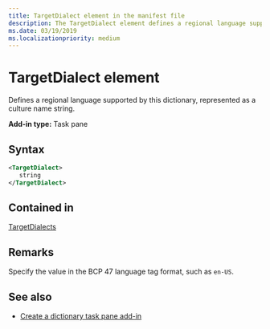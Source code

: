 ```yaml
---
title: TargetDialect element in the manifest file
description: The TargetDialect element defines a regional language supported by this dictionary, represented as a culture name string.
ms.date: 03/19/2019
ms.localizationpriority: medium
---
```


# TargetDialect element

Defines a regional language supported by this dictionary, represented as a culture name string.

**Add-in type:** Task pane

## Syntax

```XML
<TargetDialect>
   string 
</TargetDialect>
```

## Contained in

[TargetDialects](targetdialects.md)

## Remarks

Specify the value in the BCP 47 language tag format, such as  `en-US`.

## See also

- [Create a dictionary task pane add-in](/office/dev/add-ins/word/dictionary-task-pane-add-ins)

